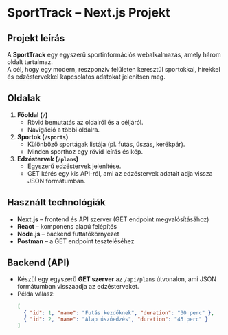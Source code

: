# SportTrack – Next.js Projekt

## Projekt leírás
A **SportTrack** egy egyszerű sportinformációs webalkalmazás, amely három oldalt tartalmaz.  
A cél, hogy egy modern, reszponzív felületen keresztül sportokkal, hírekkel és edzéstervekkel kapcsolatos adatokat jelenítsen meg.

## Oldalak
1. **Főoldal (`/`)**
   - Rövid bemutatás az oldalról és a céljáról.
   - Navigáció a többi oldalra.
2. **Sportok (`/sports`)**
   - Különböző sportágak listája (pl. futás, úszás, kerékpár).
   - Minden sporthoz egy rövid leírás és kép.
3. **Edzéstervek (`/plans`)**
   - Egyszerű edzéstervek jelenítése.
   - GET kérés egy kis API-ról, ami az edzéstervek adatait adja vissza JSON formátumban.

## Használt technológiák
- **Next.js** – frontend és API szerver (GET endpoint megvalósításához)
- **React** – komponens alapú felépítés
- **Node.js** – backend futtatókörnyezet
- **Postman** – a GET endpoint teszteléséhez

## Backend (API)
- Készül egy egyszerű **GET szerver** az `/api/plans` útvonalon, ami JSON formátumban visszaadja az edzésterveket.
- Példa válasz:
  ```json
  [
    { "id": 1, "name": "Futás kezdőknek", "duration": "30 perc" },
    { "id": 2, "name": "Alap úszóedzés", "duration": "45 perc" }
  ]
